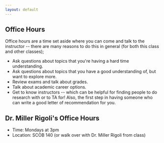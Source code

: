 ```yaml
---
layout: default
---
```


## Office Hours

Office hours are a time set aside where you can come and talk to the instructor -- there are many reasons to do this in general (for both this class and other classes);
*  Ask questions about topics that you're having a hard time understanding.
*  Ask questions about topics that you have a good understanding of, but want to explore more.
*  Review exams and talk about grades.
*  Talk about academic career options.
*  Get to know instructors -- which can be helpful for finding people to do research with or to TA for! Also, the first step in having someone who can write a good letter of recommendation for you.

## Dr. Miller Rigoli's Office Hours
* Time: Mondays at 3pm
* Location: SCOB 140 (or walk over with Dr. Miller Rigoli from class)
